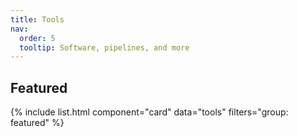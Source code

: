 ```yaml
---
title: Tools
nav:
  order: 5
  tooltip: Software, pipelines, and more
---
```


## Featured

{% include list.html component="card" data="tools" filters="group: featured" %}
